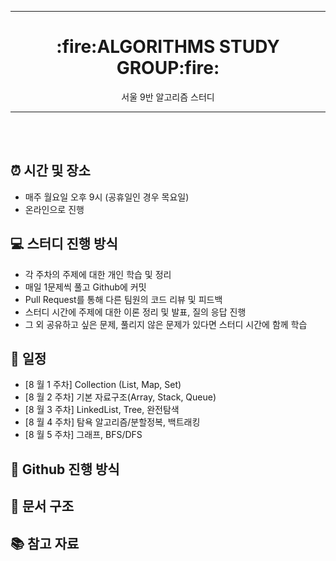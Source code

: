 ----
<div align="center"> <h1> :fire:ALGORITHMS STUDY GROUP:fire: </div>
<div align="center"> 서울 9반 알고리즘 스터디 </div>

----
<br></br>
## :alarm_clock: 시간 및 장소
- 매주 월요일 오후 9시 (공휴일인 경우 목요일)
- 온라인으로 진행

## :computer: 스터디 진행 방식
- 각 주차의 주제에 대한 개인 학습 및 정리
- 매일 1문제씩 풀고 Github에 커밋
- Pull Request를 통해 다른 팀원의 코드 리뷰 및 피드백
- 스터디 시간에 주제에 대한 이론 정리 및 발표, 질의 응답 진행
- 그 외 공유하고 싶은 문제, 풀리지 않은 문제가 있다면 스터디 시간에 함께 학습

## :date: 일정
- [8 월 1 주차] Collection (List, Map, Set)
- [8 월 2 주차] 기본 자료구조(Array, Stack, Queue)
- [8 월 3 주차] LinkedList, Tree, 완전탐색
- [8 월 4 주차] 탐욕 알고리즘/분할정복, 백트래킹
- [8 월 5 주차] 그래프, BFS/DFS

## :pushpin: Github 진행 방식

## :file_folder: 문서 구조

## :books: 참고 자료

